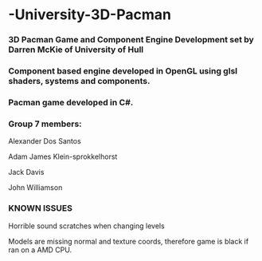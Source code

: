 # -University-3D-Pacman
### 3D Pacman Game and Component Engine Development set by Darren McKie of University of Hull

### Component based engine developed in OpenGL using glsl shaders, systems and components.

### Pacman game developed in C#.

### Group 7 members:
Alexander Dos Santos

Adam James Klein-sprokkelhorst

Jack Davis

John Williamson

### KNOWN ISSUES
Horrible sound scratches when changing levels

Models are missing normal and texture coords, therefore game is black if ran on a AMD CPU.

